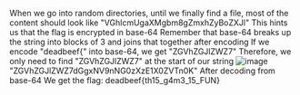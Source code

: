 When we go into random directories, until we finally find a file, most of the content should look like "VGhlcmUgaXMgbm8gZmxhZyBoZXJl"
This hints us that the flag is encrypted in base-64
Remember that base-64 breaks up the string into blocks of 3 and joins that together after encoding
If we encode "deadbeef{" into base-64, we get "ZGVhZGJlZWZ7"
Therefore, we only need to find "ZGVhZGJlZWZ7" at the start of our string
![image](https://github.com/user-attachments/assets/b56228ef-016a-4062-86c5-9157e3eeadbc)
"ZGVhZGJlZWZ7dGgxNV9nNG0zXzE1X0ZVTn0K"
After decoding from base-64
We get the flag: deadbeef{th15_g4m3_15_FUN}
